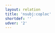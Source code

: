 ```yaml
---
layout: relation
title: 'nsubj:coploc'
shortdef: ''
udver: '2'
---
```

<!-- Interlanguage links updated Út zář 29 20:43:23 CEST 2020 -->
